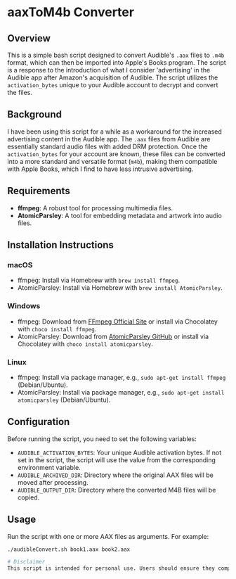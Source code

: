 # aaxToM4b Converter

## Overview
This is a simple bash script designed to convert Audible's `.aax` files to `.m4b` format, which can then be imported into Apple's Books program. The script is a response to the introduction of what I consider 'advertising' in the Audible app after Amazon's acquisition of Audible. The script utilizes the `activation_bytes` unique to your Audible account to decrypt and convert the files.

## Background
I have been using this script for a while as a workaround for the increased advertising content in the Audible app. The `.aax` files from Audible are essentially standard audio files with added DRM protection. Once the `activation_bytes` for your account are known, these files can be converted into a more standard and versatile format (`m4b`), making them compatible with Apple Books, which I find to have less intrusive advertising.

## Requirements
- **ffmpeg**: A robust tool for processing multimedia files.
- **AtomicParsley**: A tool for embedding metadata and artwork into audio files.

## Installation Instructions
### macOS
- ffmpeg: Install via Homebrew with `brew install ffmpeg`.
- AtomicParsley: Install via Homebrew with `brew install AtomicParsley`.

### Windows
- ffmpeg: Download from [FFmpeg Official Site](https://ffmpeg.org/download.html) or install via Chocolatey with `choco install ffmpeg`.
- AtomicParsley: Download from [AtomicParsley GitHub](https://github.com/wez/atomicparsley) or install via Chocolatey with `choco install atomicparsley`.

### Linux
- ffmpeg: Install via package manager, e.g., `sudo apt-get install ffmpeg` (Debian/Ubuntu).
- AtomicParsley: Install via package manager, e.g., `sudo apt-get install atomicparsley` (Debian/Ubuntu).

## Configuration
Before running the script, you need to set the following variables:
- `AUDIBLE_ACTIVATION_BYTES`: Your unique Audible activation bytes. If not set in the script, the script will use the value from the corresponding environment variable.
- `AUDIBLE_ARCHIVED_DIR`: Directory where the original AAX files will be moved after processing.
- `AUDIBLE_OUTPUT_DIR`: Directory where the converted M4B files will be copied.

## Usage
Run the script with one or more AAX files as arguments. For example:
```bash
./audibleConvert.sh book1.aax book2.aax

# Disclaimer
This script is intended for personal use. Users should ensure they comply with Audible's terms of service and applicable laws regarding the use of DRM-protected content.

